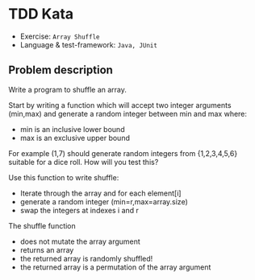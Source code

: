 # TDD Kata
- Exercise: `Array Shuffle`
- Language & test-framework: `Java, JUnit`

## Problem description

Write a program to shuffle an array.

Start by writing a function which will accept two integer arguments (min,max) and generate a random integer between min and max where:
- min is an inclusive lower bound
- max is an exclusive upper bound

For example (1,7) should generate random integers from {1,2,3,4,5,6} suitable for a dice roll.
How will you test this?

Use this function to write shuffle:
- Iterate through the array and for each element[i]
- generate a random integer (min=r,max=array.size)
- swap the integers at indexes i and r

The shuffle function
- does not mutate the array argument
- returns an array
- the returned array is randomly shuffled!
- the returned array is a permutation of the array argument
